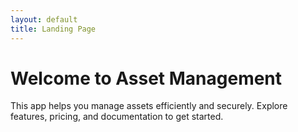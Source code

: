 ```yaml
---
layout: default
title: Landing Page
---
```


# Welcome to Asset Management

This app helps you manage assets efficiently and securely. Explore features, pricing, and documentation to get started.
